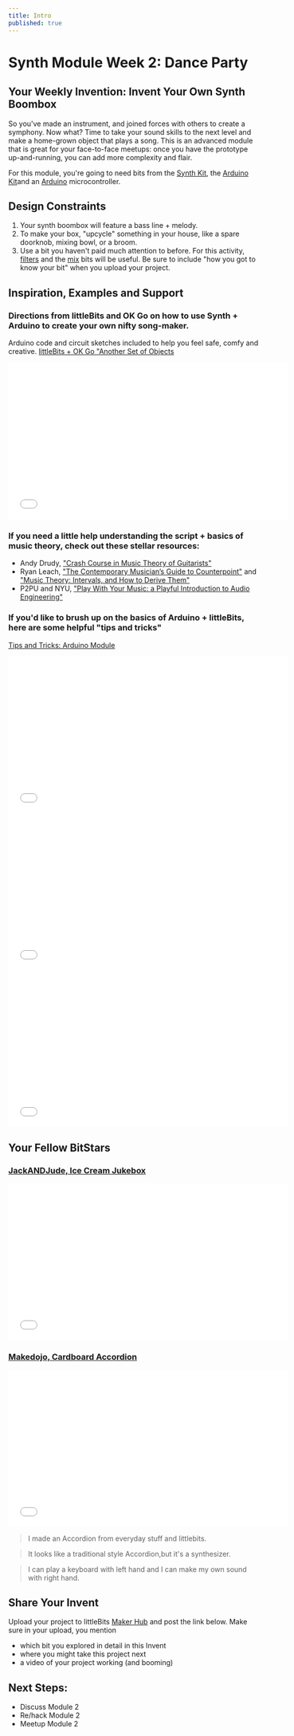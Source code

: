 ```yaml
---
title: Intro
published: true
---
```


# Synth Module Week 2: Dance Party

## Your Weekly Invention: Invent Your Own Synth Boombox
So you've made an instrument, and joined forces with others to create a symphony. Now what? Time to take your sound skills to the next level and make a home-grown object that plays a song. This is an advanced module that is great for your face-to-face meetups: once you have the prototype up-and-running, you can add more complexity and flair. 

For this module, you're going to need bits from the [Synth Kit](http://littlebits.cc/kits/synth-kit), the [Arduino Kit](http://littlebits.cc/kits/arduino-coding-kit)and an [Arduino](http://arduino.cc/) microcontroller. 

## Design Constraints
1. Your synth boombox will feature a bass line + melody.
2. To make your box, "upcycle" something in your house, like a spare doorknob, mixing bowl, or a broom. 
3. Use a bit you haven't paid much attention to before. For this activity, [filters](http://littlebits.cc/bits/filter) and the [mix](http://littlebits.cc/bits/mix) bits will be useful. Be sure to include "how you got to know your bit" when you upload your project. 

## Inspiration, Examples and Support
### Directions from littleBits and OK Go on how to use Synth + Arduino to create your own nifty song-maker. 
Arduino code and circuit sketches included to help you feel safe, comfy and creative.
[littleBits + OK Go "Another Set of Objects](http://littlebits.cc/projects/ok-go-another-set-of-objects-synth)

<iframe width="560" height="315" src="//www.youtube.com/embed/pobPgTv8dy4" frameborder="0" allowfullscreen></iframe>

### If you need a little help understanding the script + basics of music theory, check out these stellar resources:

- Andy Drudy, ["Crash Course in Music Theory of Guitarists"](http://www.andydrudy.com/lessons/Crash_Course_in_Music_Theory_for_Guitarists.pdf)
- Ryan Leach, ["The Contemporary Musician’s Guide to Counterpoint"](http://music.tutsplus.com/tutorials/the-contemporary-musicians-guide-to-counterpoint--audio-4630) and ["Music Theory: Intervals, and How to Derive Them"](http://music.tutsplus.com/tutorials/music-theory-intervals-and-how-to-derive-them--audio-4559)
- P2PU and NYU, ["Play With Your Music: a Playful Introduction to Audio Engineering"](http://www.playwithyourmusic.org/)

### If you'd like to brush up on the basics of Arduino + littleBits, here are some helpful "tips and tricks"

[Tips and Tricks: Arduino Module](http://littlebits.cc/tips-tricks-arduino-module)

<iframe width="560" height="315" src="//www.youtube.com/embed/FXQ9d3qJt3Q" frameborder="0" allowfullscreen></iframe>

<iframe width="560" height="315" src="//www.youtube.com/embed/AzFYCDB2tjE" frameborder="0" allowfullscreen></iframe>

<iframe width="560" height="315" src="//www.youtube.com/embed/o97j4Lim8H8" frameborder="0" allowfullscreen></iframe>

## Your Fellow BitStars
### [JackANDJude, Ice Cream Jukebox](http://littlebits.cc/projects/ice-cream-jukebox)

<iframe width="560" height="315" src="//www.youtube.com/embed/jC6xz3a_eyc" frameborder="0" allowfullscreen></iframe>

### [Makedojo, Cardboard Accordion](http://littlebits.cc/projects/cardboard-accordion)

<iframe width="560" height="315" src="//www.youtube.com/embed/R00z7T3Q7J4" frameborder="0" allowfullscreen></iframe>

>I made an Accordion from everyday stuff and littlebits.

>It looks like a traditional style Accordion,but it's a synthesizer.

>I can play a keyboard with left hand and I can make my own sound with right hand.

## Share Your Invent 
Upload your project to littleBits [Maker Hub](http://littlebits.cc/projects) and post the link below. Make sure in your upload, you mention
- which bit you explored in detail in this Invent
- where you might take this project next
- a video of your project working (and booming)

## Next Steps:
- Discuss Module 2
- Re/hack Module 2
- Meetup Module 2